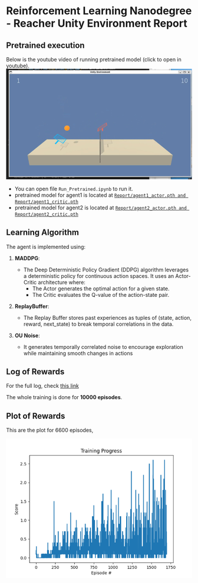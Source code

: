 # Reinforcement Learning Nanodegree - Reacher Unity Environment Report

## Pretrained execution

Below is the youtube video of running pretrained model (click to open in youtube).
<a href="https://www.youtube.com/watch?v=t0eosGVAAhs">
<img src="https://github.com/vyredo/udacity_tennis/blob/main/Report/screenshot.jpg"/>
</a>

- You can open file `Run_Pretrained.ipynb` to run it.
- pretrained model for agent1 is located at [`Report/agent1_actor.pth and Report/agent1_critic.pth`](https://github.com/vyredo/udacity_tennis/tree/main/Report)
- pretrained model for agent2 is located at [`Report/agent2_actor.pth and Report/agent2_critic.pth`](https://github.com/vyredo/udacity_tennis/tree/main/Report)

## Learning Algorithm

The agent is implemented using:

1. **MADDPG**:

   - The Deep Deterministic Policy Gradient (DDPG) algorithm leverages a deterministic policy for continuous action spaces.
     It uses an Actor-Critic architecture where:
     - The Actor generates the optimal action for a given state.
     - The Critic evaluates the Q-value of the action-state pair.

2. **ReplayBuffer**:

   - The Replay Buffer stores past experiences as tuples of (state, action, reward, next_state) to break temporal correlations in the data.

3. **OU Noise**:
   - It generates temporally correlated noise to encourage exploration while maintaining smooth changes in actions

## Log of Rewards

For the full log, check [this link](https://github.com/vyredo/udacity_tennis/blob/main/Report/scores_logs.txt)

The whole training is done for **10000 episodes**.

## Plot of Rewards

This are the plot for 6600 episodes,

<img src="https://github.com/vyredo/udacity_tennis/blob/main/Report/scores_plot.png" alt="Reward Plot" />
